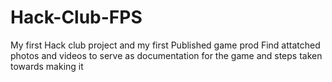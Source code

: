 # Hack-Club-FPS
My first Hack club project and my first Published game prod
Find attatched photos and videos to serve as documentation for the game and steps taken towards making it
